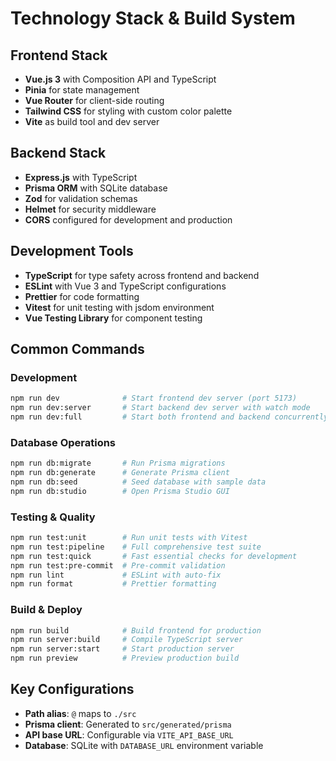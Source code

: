 # Technology Stack & Build System

## Frontend Stack
- **Vue.js 3** with Composition API and TypeScript
- **Pinia** for state management
- **Vue Router** for client-side routing
- **Tailwind CSS** for styling with custom color palette
- **Vite** as build tool and dev server

## Backend Stack
- **Express.js** with TypeScript
- **Prisma ORM** with SQLite database
- **Zod** for validation schemas
- **Helmet** for security middleware
- **CORS** configured for development and production

## Development Tools
- **TypeScript** for type safety across frontend and backend
- **ESLint** with Vue 3 and TypeScript configurations
- **Prettier** for code formatting
- **Vitest** for unit testing with jsdom environment
- **Vue Testing Library** for component testing

## Common Commands

### Development
```bash
npm run dev              # Start frontend dev server (port 5173)
npm run dev:server       # Start backend dev server with watch mode
npm run dev:full         # Start both frontend and backend concurrently
```

### Database Operations
```bash
npm run db:migrate       # Run Prisma migrations
npm run db:generate      # Generate Prisma client
npm run db:seed          # Seed database with sample data
npm run db:studio        # Open Prisma Studio GUI
```

### Testing & Quality
```bash
npm run test:unit        # Run unit tests with Vitest
npm run test:pipeline    # Full comprehensive test suite
npm run test:quick       # Fast essential checks for development
npm run test:pre-commit  # Pre-commit validation
npm run lint             # ESLint with auto-fix
npm run format           # Prettier formatting
```

### Build & Deploy
```bash
npm run build            # Build frontend for production
npm run server:build     # Compile TypeScript server
npm run server:start     # Start production server
npm run preview          # Preview production build
```

## Key Configurations
- **Path alias**: `@` maps to `./src`
- **Prisma client**: Generated to `src/generated/prisma`
- **API base URL**: Configurable via `VITE_API_BASE_URL`
- **Database**: SQLite with `DATABASE_URL` environment variable